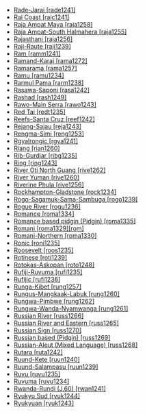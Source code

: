 - [Rade-Jarai [rade1241]](tree/aust1307/nucl1752/mala1545/mala1536/nort3170/cham1327/cham1330/high1280/rade1241/rade1241.ini)
- [Rai Coast [raic1241]](tree/nucl1709/mada1298/raic1241/raic1241.ini)
- [Raja Ampat Maya [raja1258]](tree/aust1307/nucl1752/mala1545/cent2237/east2712/sout2850/sout3229/raja1255/maya1288/raja1258/raja1258.ini)
- [Raja Ampat-South Halmahera [raja1255]](tree/aust1307/nucl1752/mala1545/cent2237/east2712/sout2850/sout3229/raja1255/raja1255.ini)
- [Rajasthani [raja1256]](tree/indo1319/indo1320/indo1321/indo1322/subc1234/guja1255/raja1256/raja1256.ini)
- [Raji-Raute [raji1239]](tree/sino1245/raji1239/raji1239.ini)
- [Ram [ramm1241]](tree/sepi1257/ramm1241/ramm1241.ini)
- [Ramand-Karaj [rama1272]](tree/indo1319/indo1320/iran1269/west2794/nort3177/tati1243/tati1244/sout3177/rama1272/rama1272.ini)
- [Ramarama [rama1257]](tree/tupi1275/puru1268/rama1257/rama1257.ini)
- [Ramu [ramu1234]](tree/lowe1437/ramu1234/ramu1234.ini)
- [Rarmul Pama [rarm1238]](tree/pama1250/pama1251/rarm1238/rarm1238.ini)
- [Rasawa-Saponi [rasa1242]](tree/lake1255/farw1236/rasa1242/rasa1242.ini)
- [Rashad [rash1249]](tree/rash1249/rash1249.ini)
- [Rawo-Main Serra [rawo1243]](tree/skoo1245/skou1238/serr1253/rawo1243/rawo1243.ini)
- [Red Tai [redt1235]](tree/taik1256/kamt1241/beta1258/daic1237/cent2251/wenm1239/sapa1255/sout3184/sout2743/redt1235/redt1235.ini)
- [Reefs-Santa Cruz [reef1242]](tree/aust1307/nucl1752/mala1545/cent2237/east2712/ocea1241/temo1244/reef1242/reef1242.ini)
- [Rejang-Sajau [reja1243]](tree/aust1307/nucl1752/mala1545/nort3253/sara1342/oute1260/reja1243/reja1243.ini)
- [Rengma-Simi [reng1253]](tree/sino1245/kuki1245/naga1409/anga1312/anga1286/reng1253/reng1253.ini)
- [Rgyalrongic [rgya1241]](tree/sino1245/burm1265/naqi1236/qian1263/rgya1241/rgya1241.ini)
- [Riang [rian1260]](tree/aust1305/khas1273/pala1352/west2791/rian1260/rian1260.ini)
- [Rib-Gurdjar [ribg1235]](tree/pama1250/pama1251/norm1247/kuth1239/ribg1235/ribg1235.ini)
- [Ring [ring1243]](tree/atla1278/volt1241/benu1247/bant1294/sout3152/wide1239/narr1282/ring1243/ring1243.ini)
- [River Oti North Guang [rive1262]](tree/atla1278/volt1241/kwav1236/nyoa1234/poto1254/tano1248/guan1278/nort3204/otin1234/rive1262/rive1262.ini)
- [River Yuman [rive1260]](tree/coch1271/yuma1250/gene1244/rive1260/rive1260.ini)
- [Riverine Phula [rive1256]](tree/sino1245/burm1265/lolo1265/lolo1267/nili1235/sout3212/rive1256/rive1256.ini)
- [Rockhampton-Gladstone [rock1234]](tree/pama1250/rock1234/rock1234.ini)
- [Rogo-Sagamuk-Sama-Sambuga [rogo1239]](tree/atla1278/volt1241/benu1247/kain1275/cent2242/shir1273/kamu1261/kamu1262/rogo1239/rogo1239.ini)
- [Rogue River [rogu1236]](tree/atha1245/atha1246/atha1247/paci1277/oreg1242/rogu1236/rogu1236.ini)
- [Romance [roma1334]](tree/indo1319/ital1284/lati1262/lati1263/impe1234/roma1334/roma1334.ini)
- [Romance based pidgin (Pidgin) [roma1335]](tree/pidg1258/roma1335/roma1335.ini)
- [Romani [roma1329][rom]](tree/indo1319/indo1320/indo1321/indo1322/roma1329/roma1329.ini)
- [Romani-Northern [roma1330]](tree/indo1319/indo1320/indo1321/indo1322/roma1329/roma1330/roma1330.ini)
- [Ronic [roni1235]](tree/afro1255/chad1250/west2785/west2714/west2716/roni1235/roni1235.ini)
- [Roosevelt [roos1235]](tree/namb1299/namb1300/nort3153/roos1235/roos1235.ini)
- [Rotinese [roti1239]](tree/aust1307/nucl1752/mala1545/cent2237/cent2245/timo1259/west2545/roti1239/roti1239.ini)
- [Rotokas-Askopan [roto1248]](tree/nort2933/roto1248/roto1248.ini)
- [Rufiji-Ruvuma [rufi1235]](tree/atla1278/volt1241/benu1247/bant1294/sout3152/narr1281/east2731/rufi1235/rufi1235.ini)
- [Rufijic [rufi1236]](tree/atla1278/volt1241/benu1247/bant1294/sout3152/narr1281/east2731/rufi1235/rufi1236/rufi1236.ini)
- [Runga-Kibet [rung1257]](tree/maba1274/maba1275/rung1257/rung1257.ini)
- [Rungus-Mangkaak-Labuk [rung1260]](tree/aust1307/nucl1752/mala1545/nort3253/sout3154/grea1293/dusu1277/rung1260/rung1260.ini)
- [Rungwa-Pimbwe [rung1262]](tree/atla1278/volt1241/benu1247/bant1294/sout3152/narr1281/east2731/corr1234/mwik1239/mwik1240/rung1261/rung1262/rung1262.ini)
- [Rungwa-Wanda-Nyamwanga [rung1261]](tree/atla1278/volt1241/benu1247/bant1294/sout3152/narr1281/east2731/corr1234/mwik1239/mwik1240/rung1261/rung1261.ini)
- [Russian River [russ1266]](tree/pomo1273/russ1265/russ1266/russ1266.ini)
- [Russian River and Eastern [russ1265]](tree/pomo1273/russ1265/russ1265.ini)
- [Russian Sign [russ1270]](tree/sign1238/sign1237/russ1270/russ1270.ini)
- [Russian based (Pidgin) [russ1269]](tree/pidg1258/russ1269/russ1269.ini)
- [Russian-Aleut (Mixed Language) [russ1268]](tree/mixe1287/russ1268/russ1268.ini)
- [Rutara [ruta1242]](tree/atla1278/volt1241/benu1247/bant1294/sout3152/narr1281/east2731/nort3203/grea1289/west2841/ruta1242/ruta1242.ini)
- [Ruund-Kete [ruun1240]](tree/atla1278/volt1241/benu1247/bant1294/sout3152/narr1281/cent2260/njil1234/sout3233/chok1246/ruun1239/lund1275/ruun1240/ruun1240.ini)
- [Ruund-Salampasu [ruun1239]](tree/atla1278/volt1241/benu1247/bant1294/sout3152/narr1281/cent2260/njil1234/sout3233/chok1246/ruun1239/ruun1239.ini)
- [Ruvu [ruvu1235]](tree/atla1278/volt1241/benu1247/bant1294/sout3152/narr1281/east2731/nort3203/nort3209/ruvu1235/ruvu1235.ini)
- [Ruvuma [ruvu1234]](tree/atla1278/volt1241/benu1247/bant1294/sout3152/narr1281/east2731/rufi1235/ruvu1234/ruvu1234.ini)
- [Rwanda-Rundi (J.60) [rwan1241]](tree/atla1278/volt1241/benu1247/bant1294/sout3152/narr1281/east2731/nort3203/grea1289/west2842/kivu1239/rwan1241/rwan1241.ini)
- [Ryukyu Sud [ryuk1244]](tree/japo1237/ryuk1243/ryuk1244/ryuk1244.ini)
- [Ryukyuan [ryuk1243]](tree/japo1237/ryuk1243/ryuk1243.ini)
